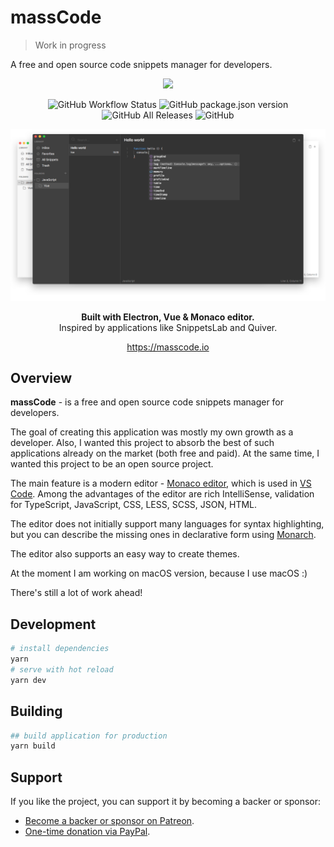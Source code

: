# massCode

> Work in progress

A free and open source code snippets manager for developers.

<p align="center">
  <img src="./logo.png" width="80">
</p>
<p align="center">
  <img alt="GitHub Workflow Status" src="https://img.shields.io/github/workflow/status/antonreshetov/massCode/CI">
  <img alt="GitHub package.json version" src="https://img.shields.io/github/package-json/v/antonreshetov/massCode">
  <img alt="GitHub All Releases" src="https://img.shields.io/github/downloads/antonreshetov/massCode/total">
  <img alt="GitHub" src="https://img.shields.io/github/license/antonreshetov/massCode">
</p>
<p align="center">
  <img src="./preview.png">
</p>
<p align="center">
  <strong>Built with Electron, Vue & Monaco editor.</strong>
  <br>
  Inspired by applications like SnippetsLab and Quiver.
</p>
<p align="center">
  <a href="https://masscode.io">https://masscode.io</a>
</p>

## Overview

**massCode** - is a free and open source code snippets manager for developers.

The goal of creating this application was mostly my own growth as a developer. Also, I wanted this project to absorb the best of such applications already on the market (both free and paid). At the same time, I wanted this project to be an open source project.

The main feature is a modern editor - [Monaco editor](https://microsoft.github.io/monaco-editor/), which is used in [VS Code](https://code.visualstudio.com/). Among the advantages of the editor are rich IntelliSense, validation for TypeScript, JavaScript, CSS, LESS, SCSS, JSON, HTML.

The editor does not initially support many languages for syntax highlighting, but you can describe the missing ones in declarative form using [Monarch](https://microsoft.github.io/monaco-editor/monarch.html).

The editor also supports an easy way to create themes.

At the moment I am working on macOS version, because I use macOS :)

There's still a lot of work ahead!

## Development

```bash
# install dependencies
yarn
# serve with hot reload
yarn dev
```

## Building

```bash
## build application for production
yarn build
```

## Support

If you like the project, you can support it by becoming a backer or sponsor:

- <a href="https://www.patreon.com/antonreshetov" target="_blank">Become a backer or sponsor on Patreon</a>.
- <a href="https://paypal.me/antonreshetov" target="_blank">One-time donation via PayPal</a>.

